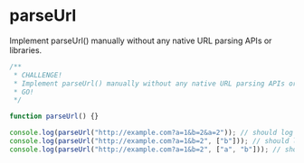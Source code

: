# parseUrl

Implement parseUrl() manually without any native URL parsing APIs or libraries.

```js
/**
 * CHALLENGE!
 * Implement parseUrl() manually without any native URL parsing APIs or libraries
 * GO!
 */

function parseUrl() {}

console.log(parseUrl("http://example.com?a=1&b=2&a=2")); // should log http://example.com?a=1&b=2
console.log(parseUrl("http://example.com?a=1&b=2", ["b"])); // should log http://example.com?a=1
console.log(parseUrl("http://example.com?a=1&b=2", ["a", "b"])); // should log http://example.com
```
